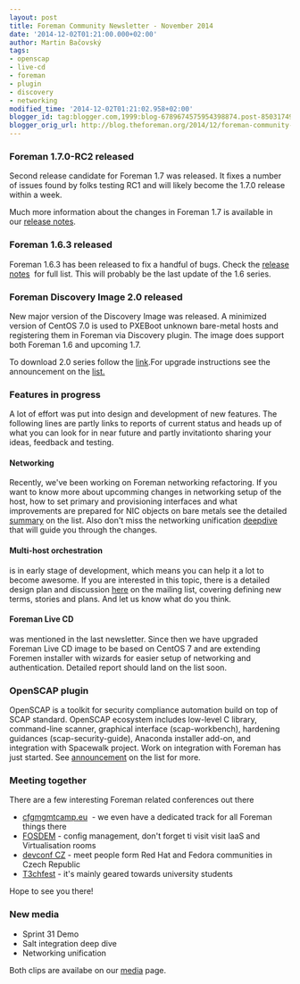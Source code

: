 ```yaml
---
layout: post
title: Foreman Community Newsletter - November 2014
date: '2014-12-02T01:21:00.000+02:00'
author: Martin Bačovský
tags:
- openscap
- live-cd
- foreman
- plugin
- discovery
- networking
modified_time: '2014-12-02T01:21:02.958+02:00'
blogger_id: tag:blogger.com,1999:blog-6789674575954398874.post-8503174913725380951
blogger_orig_url: http://blog.theforeman.org/2014/12/foreman-community-newsletter-november.html
---
```


<!--more-->

### Foreman 1.7.0-RC2 released

Second release candidate for Foreman 1.7 was released. It fixes a number
of issues found by folks testing RC1 and will likely become the 1.7.0
release within a week.  
  
Much more information about the changes in Foreman 1.7 is available in  
our [release
notes](http://theforeman.org/manuals/1.7/index.html#Releasenotesfor1.7).  

### Foreman 1.6.3 released

Foreman 1.6.3 has been released to fix a handful of bugs. Check the
[release
notes](http://theforeman.org/manuals/1.6/index.html#Releasenotesfor1.6.3) 
for full list. This will probably be the last update of the 1.6
series.  

### Foreman Discovery Image 2.0 released

New major version of the Discovery Image was released. A minimized
version of CentOS 7.0 is used to PXEBoot unknown bare-metal hosts and
registering them in Foreman via Discovery plugin. The image does support
both Foreman 1.6 and upcoming 1.7.  
  
To download 2.0 series follow the
[link](http://downloads.theforeman.org/discovery/releases/2.0/).For
upgrade instructions see the announcement on the
[list.](https://groups.google.com/forum/#!topic/foreman-users/2yA0SFFZM3Q)  

### Features in progress

A lot of effort was put into design and development of new features. The
following lines are partly links to reports of current status and heads
up of what you can look for in near future and partly invitationto
sharing your ideas, feedback and testing.  

#### Networking

Recently, we've been working on Foreman networking refactoring. If you
want to know more about upcomming changes in networking setup of the
host, how to set primary and provisioning interfaces and what
improvements are prepared for NIC objects on bare metals see the
detailed
[summary](https://groups.google.com/forum/#!topic/foreman-dev/ll3pZXrYeF4)
on the list. Also don't miss the networking unification
[deepdive](https://www.youtube.com/watch?v=xmYmMQONq_0#t=144) that will
guide you through the changes.  

#### Multi-host orchestration

is in early stage of development, which means you can help it a lot to
become awesome. If you are interested in this topic, there is a detailed
design plan and
discussion [here](https://groups.google.com/forum/#!topic/foreman-dev/bCzCjTDY0no)
on the mailing list, covering defining new terms, stories and plans. And
let us know what do you think.  

#### Foreman Live CD

was mentioned in the last newsletter. Since then we have upgraded
Foreman Live CD image to be based on CentOS 7 and are extending Foremen
installer with wizards for easier setup of networking and
authentication. Detailed report should land on the list soon.  

### OpenSCAP plugin

OpenSCAP is a toolkit for security compliance automation build on top of
SCAP standard. OpenSCAP ecosystem includes low-level C library,
command-line scanner, graphical interface (scap-workbench), hardening
guidances (scap-security-guide), Anaconda installer add-on, and
integration with Spacewalk project. Work on integration with Foreman has
just started. See
[announcement](https://groups.google.com/forum/#%21topic/foreman-dev/sYo2fdO5918)
on the list for more.  

### Meeting together

There are a few interesting Foreman related conferences out there  

-   [cfgmgmtcamp.eu](http://cfgmgmtcamp.eu/)  - we even have a dedicated
    track for all Foreman things there 
-   [FOSDEM](https://fosdem.org/2015/) - config management, don't forget
    ti visit visit IaaS and Virtualisation rooms 
-   [devconf CZ](http://devconf.cz/) - meet people form Red Hat and
    Fedora communities in Czech Republic 
-   [T3chfest](https://techfest.uc3m.es/call-for-talks/) - it's mainly
    geared towards university students

Hope to see you there!  

### New media

-   Sprint 31 Demo
-   Salt integration deep dive
-   Networking unification

Both clips are availabe on our [media](http://theforeman.org/media.html)
page.
